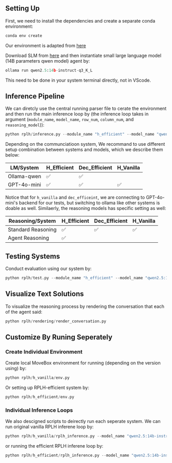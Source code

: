 ## Setting Up
First, we need to install the dependencies and create a separate conda environment:

```python
conda env create
```

Our environment is adapted from [here](https://yongchao98.github.io/MIT-REALM-Multi-Robot/)

Download SLM from [here](https://ollama.com/library/qwen) and then instantiate small large language model (14B parameters qwen model) agent by:

```python
ollama run qwen2.5:14b-instruct-q3_K_L
```

This need to be done in your system terminal directly, not in VScode.

## Inference Pipeline
We can diretcly use the central running parser file to cerate the environment and then run the main inference loop by (the inference loop takes in argument (`module_name`, `model_name`, `row_num`, `column_num`, and `reasoning_model`)):

```python
python rplh/inference.py --module_name "h_efficient" --model_name "qwen2.5:14b-instruct-q3_K_L" --row_num 3 --column_num 3 --reasoning_model "agent"
```

Depending on the communciatioon system, We recommand to use different setup combination between systems and models, which we describe them below:

| **LM/System**        | **H_Efficient** | **Dec_Efficient** | **H_Vanilla** |
|-----------------------|-----------------|--------------------|---------------|
| Ollama-qwen           | ✅              | ✅                 |               |
| GPT-4o-mini           | ✅              | ✅                 | ✅            |

 Notice that for `h_vanilla` and `dec_efficeint`, we are connecting to GPT-4o-mini's backend for our tests, but switching to ollama like other systems is doable as well. Similaerly, the reasoning models has specific setting as well:

| **Reasoning/System** | **H_Efficient** | **Dec_Efficient** | **H_Vanilla** |
|-----------------------|-----------------|--------------------|---------------|
| Standard Reasoning    | ✅              |  ✅                | ✅             |
| Agent Reasoning       | ✅              |                    |               |


## Testing Systems
Conduct evaluation using our system by:

```python
python rplh/test.py --module_name "h_efficient" --model_name "qwen2.5:14b-instruct-q3_K_L" --num_trials 5 --box_num_upper_bound 1 --start_iter 1 --row_num 3 --column_num 3 --reasoning_model "agent"
```

## Visualize Text Solutions
To visualize the reasoning process by rendering the conversation that each of the agent said:

```python
python rplh/rendering/render_conversation.py
```

## Customize By Runing Seperately
### Create Individual Environment
Create local MoveBox environment for running (depending on the version using) by:

```python
python rplh/h_vanilla/env.py
```

Or setting up RPLH-efficient system by:

```python
python rplh/h_efficient/env.py
```

### Individual Inference Loops
We also descigned scripts to deirectly run each seperate system. We can run original vanilla RPLH inferene loop by:

```python
python rplh/h_vanilla/rplh_inference.py --model_name "qwen2.5:14b-instruct-q3_K_L"
```

or running the efficient RPLH inferene loop by:

```python
python rplh/h_efficient/rplh_inference.py --model_name "qwen2.5:14b-instruct-q3_K_L"
```